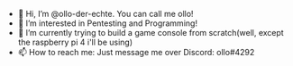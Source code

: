 - 👋 Hi, I’m @ollo-der-echte. You can call me ollo!
- 👀 I’m interested in Pentesting and Programming!
- 🌱 I’m currently trying to build a game console from scratch(well, except the raspberry pi 4 i'll be using)
- 📫 How to reach me: Just message me over Discord: ollo#4292

<!---
ollo-der-echte/ollo-der-echte is a ✨ special ✨ repository because its `README.md` (this file) appears on your GitHub profile.
You can click the Preview link to take a look at your changes.
--->
